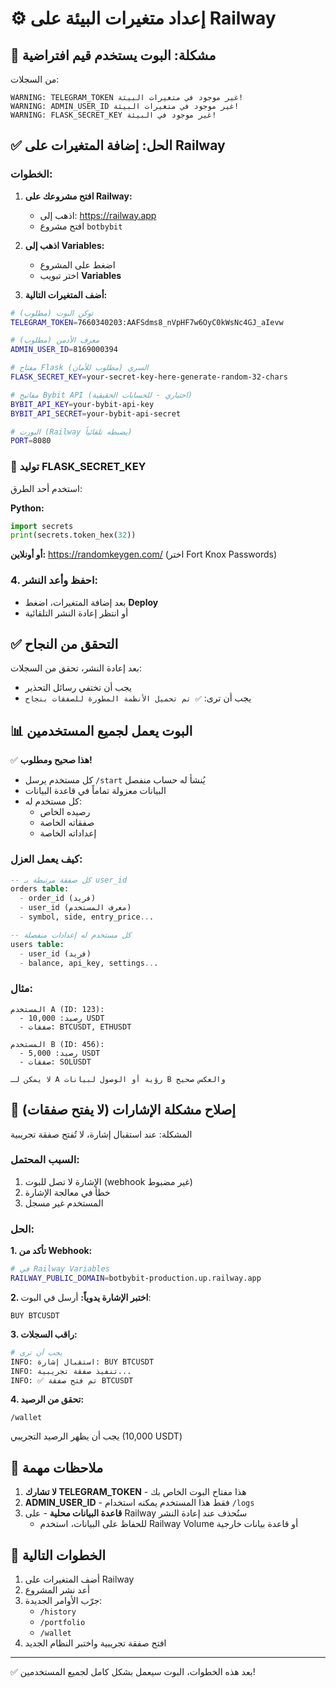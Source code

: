 # ⚙️ إعداد متغيرات البيئة على Railway

## 🚨 مشكلة: البوت يستخدم قيم افتراضية

من السجلات:
```
WARNING: TELEGRAM_TOKEN غير موجود في متغيرات البيئة!
WARNING: ADMIN_USER_ID غير موجود في متغيرات البيئة!
WARNING: FLASK_SECRET_KEY غير موجود في البيئة!
```

## ✅ الحل: إضافة المتغيرات على Railway

### الخطوات:

1. **افتح مشروعك على Railway:**
   - اذهب إلى: https://railway.app
   - افتح مشروع `botbybit`

2. **اذهب إلى Variables:**
   - اضغط على المشروع
   - اختر تبويب **Variables**

3. **أضف المتغيرات التالية:**

```bash
# توكن البوت (مطلوب)
TELEGRAM_TOKEN=7660340203:AAFSdms8_nVpHF7w6OyC0kWsNc4GJ_aIevw

# معرف الأدمن (مطلوب)
ADMIN_USER_ID=8169000394

# مفتاح Flask السري (مطلوب للأمان)
FLASK_SECRET_KEY=your-secret-key-here-generate-random-32-chars

# مفاتيح Bybit API (اختياري - للحسابات الحقيقية)
BYBIT_API_KEY=your-bybit-api-key
BYBIT_API_SECRET=your-bybit-api-secret

# البورت (Railway يضبطه تلقائياً)
PORT=8080
```

### 🔐 توليد FLASK_SECRET_KEY

استخدم أحد الطرق:

**Python:**
```python
import secrets
print(secrets.token_hex(32))
```

**أو أونلاين:**
https://randomkeygen.com/ (اختر Fort Knox Passwords)

### 4. **احفظ وأعد النشر:**
   - بعد إضافة المتغيرات، اضغط **Deploy**
   - أو انتظر إعادة النشر التلقائية

## ✅ التحقق من النجاح

بعد إعادة النشر، تحقق من السجلات:
- يجب أن تختفي رسائل التحذير
- يجب أن ترى: `✅ تم تحميل الأنظمة المطورة للصفقات بنجاح`

## 📊 البوت يعمل لجميع المستخدمين

✅ **هذا صحيح ومطلوب!**

- كل مستخدم يرسل `/start` يُنشأ له حساب منفصل
- البيانات معزولة تماماً في قاعدة البيانات
- كل مستخدم له:
  - رصيده الخاص
  - صفقاته الخاصة
  - إعداداته الخاصة

### كيف يعمل العزل:

```sql
-- كل صفقة مرتبطة بـ user_id
orders table:
  - order_id (فريد)
  - user_id (معرف المستخدم)
  - symbol, side, entry_price...

-- كل مستخدم له إعدادات منفصلة
users table:
  - user_id (فريد)
  - balance, api_key, settings...
```

### مثال:
```
المستخدم A (ID: 123):
  - رصيد: 10,000 USDT
  - صفقات: BTCUSDT, ETHUSDT

المستخدم B (ID: 456):
  - رصيد: 5,000 USDT
  - صفقات: SOLUSDT

لا يمكن لـ A رؤية أو الوصول لبيانات B والعكس صحيح
```

## 🔧 إصلاح مشكلة الإشارات (لا يفتح صفقات)

المشكلة: عند استقبال إشارة، لا تُفتح صفقة تجريبية

### السبب المحتمل:
1. الإشارة لا تصل للبوت (webhook غير مضبوط)
2. خطأ في معالجة الإشارة
3. المستخدم غير مسجل

### الحل:

**1. تأكد من Webhook:**
```bash
# في Railway Variables
RAILWAY_PUBLIC_DOMAIN=botbybit-production.up.railway.app
```

**2. اختبر الإشارة يدوياً:**
أرسل في البوت:
```
BUY BTCUSDT
```

**3. راقب السجلات:**
```bash
# يجب أن ترى
INFO: استقبال إشارة: BUY BTCUSDT
INFO: تنفيذ صفقة تجريبية...
INFO: ✅ تم فتح صفقة BTCUSDT
```

**4. تحقق من الرصيد:**
```
/wallet
```
يجب أن يظهر الرصيد التجريبي (10,000 USDT)

## 📝 ملاحظات مهمة

1. **لا تشارك TELEGRAM_TOKEN** - هذا مفتاح البوت الخاص بك
2. **ADMIN_USER_ID** - فقط هذا المستخدم يمكنه استخدام `/logs`
3. **قاعدة البيانات محلية** - على Railway ستُحذف عند إعادة النشر
   - للحفاظ على البيانات، استخدم Railway Volume أو قاعدة بيانات خارجية

## 🚀 الخطوات التالية

1. أضف المتغيرات على Railway
2. أعد نشر المشروع
3. جرّب الأوامر الجديدة:
   - `/history`
   - `/portfolio`
   - `/wallet`
4. افتح صفقة تجريبية واختبر النظام الجديد

---

✅ بعد هذه الخطوات، البوت سيعمل بشكل كامل لجميع المستخدمين!

